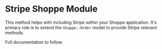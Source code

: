 # Stripe Shoppe Module

This method helps with including Stripe within your Shoppe application. It's primary role is to
extend the `Shoppe::Order` model to provide Stripe relevant methods.

Full documentation to follow.
